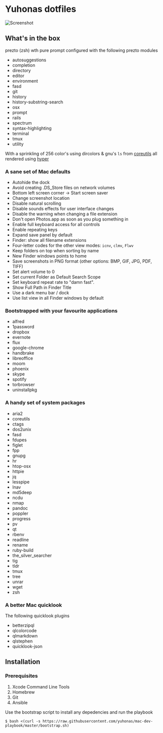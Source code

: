 # Yuhonas dotfiles 

![Screenshot](https://user-images.githubusercontent.com/4928/37396335-b605aaf2-27cc-11e8-9531-e0d24106c585.png)

## What's in the box

prezto (zsh) wth pure prompt configured with the following prezto modules

* autosuggestions
* completion
* directory
* editor
* environment
* fasd
* git
* history
* history-substring-search
* osx
* prompt
* rails
* spectrum
* syntax-highlighting
* terminal
* tmux
* utility

With a sprinkling of 256 color's using dircolors & gnu's `ls` from [coreutils](https://www.gnu.org/software/coreutils/coreutils.html) all rendered using [hyper](https://hyper.is/)

### A sane set of Mac defaults 

* Autohide the dock
* Avoid creating .DS_Store files on network volumes
* Bottom left screen corner → Start screen saver
* Change screenshot location
* Disable natural scrolling
* Disable sounds effects for user interface changes
* Disable the warning when changing a file extension
* Don't open Photos.app as soon as you plug something in
* Enable full keyboard access for all controls
* Enable repeating keys
* Expand save panel by default
* Finder: show all filename extensions
* Four-letter codes for the other view modes: `icnv`, `clmv`, `Flwv`
* Keep folders on top when sorting by name
* New Finder windows points to home
* Save screenshots in PNG format (other options: BMP, GIF, JPG, PDF, TIFF)
* Set alert volume to 0
* Set current Folder as Default Search Scope
* Set keyboard repeat rate to "damn fast".
* Show Full Path in Finder Title
* Use a dark menu bar / dock
* Use list view in all Finder windows by default

### Bootstrapped with your favourite applications

* alfred
* 1password
* dropbox
* evernote
* flux
* google-chrome
* handbrake
* libreoffice
* moom
* phoenix
* skype
* spotify
* torbrowser
* uninstallpkg

### A handy set of system packages

* aria2
* coreutils
* ctags
* dos2unix
* fasd
* fdupes
* figlet
* fpp
* gnupg
* hr
* htop-osx
* httpie
* jq
* lesspipe
* lnav
* md5deep
* ncdu
* nmap
* pandoc
* poppler
* progress
* pv
* qt
* rbenv
* readline
* rename
* ruby-build
* the_silver_searcher
* tig
* tldr
* tmux
* tree
* unrar
* wget
* zsh

### A better Mac quicklook 

The following quicklook plugins

* betterzipql
* qlcolorcode
* qlmarkdown
* qlstephen
* quicklook-json

## Installation

### Prerequisites

1. Xcode Command Line Tools
1. Homebrew
1. Git
1. Ansible

Use the bootstrap script to install any depedencies and run the playbook

```
$ bash <(curl -s https://raw.githubusercontent.com/yuhonas/mac-dev-playbook/master/bootstrap.sh)
````
